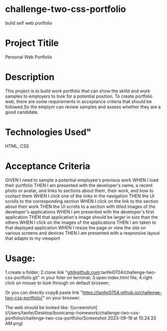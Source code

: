 # challenge-two-css-portfolio
build self web portfolio

# Project Titile
Personal Web Portfolio

# Description
This project is to build work portfolio that  can show the skilld and work samples to employers to look for a potential position. To create portfolio web, there are some requirements in acceptance criteria that should be followed.So the emplyor can review samples and assess whether they are a good candidate.

# Technologies Used"
HTML, CSS

# Acceptance Criteria
GIVEN I need to sample a potential employee's previous work
WHEN I load their portfolio
THEN I am presented with the developer's name, a recent photo or avatar, and links to sections about them, their work, and how to contact them
WHEN I click one of the links in the navigation
THEN the UI scrolls to the corresponding section
WHEN I click on the link to the section about their work
THEN the UI scrolls to a section with titled images of the developer's applications
WHEN I am presented with the developer's first application
THEN that application's image should be larger in size than the others
WHEN I click on the images of the applications
THEN I am taken to that deployed application
WHEN I resize the page or view the site on various screens and devices
THEN I am presented with a responsive layout that adapts to my viewport

# Usage:
1.create a folder;
2.clone link "git@github.com:tanfei0704/challenge-two-css-portfolio.git" in your foler on terminal;
3.open index.html file;
4.right click on mouse to look through on default broswer;

Or you can directly copy& paste link "https://tanfei0704.github.io/challenge-two-css-portfolio/" on your broswer.

The web should be looked like:
![screenshot](/Users/tanfei/Desktop/bootcamp-homework/challenge-two-css-portfolio/challenge-two-css-portfolio/Screenshot 2023-09-19 at 10.24.33 AM.png)

